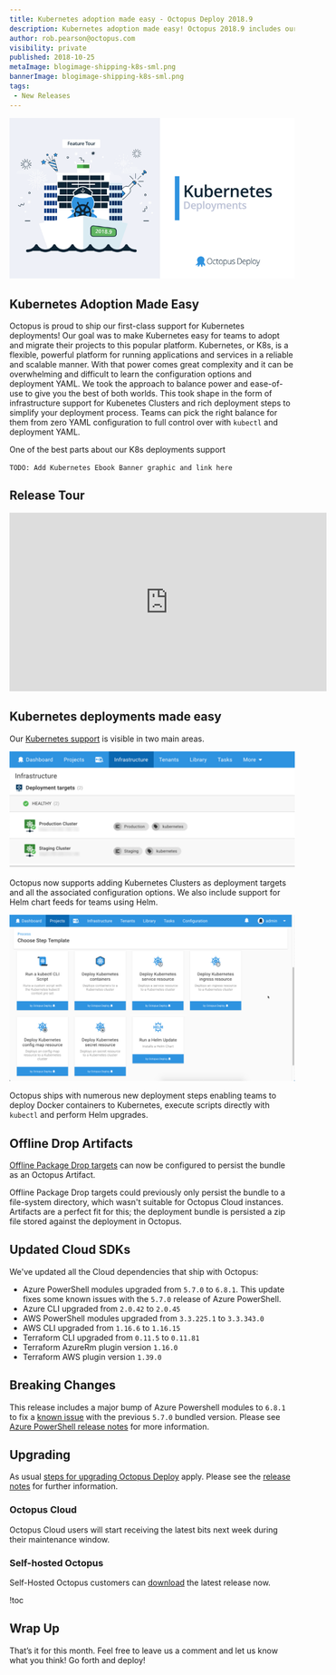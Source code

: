 ```yaml
---
title: Kubernetes adoption made easy - Octopus Deploy 2018.9 
description: Kubernetes adoption made easy! Octopus 2018.9 includes our first-class support for Kubernetes Deployments including infrastructure support for Kubenetes Clusters and rich deployment steps to simplify your deployment process.
author: rob.pearson@octopus.com
visibility: private
published: 2018-10-25
metaImage: blogimage-shipping-k8s-sml.png
bannerImage: blogimage-shipping-k8s-sml.png
tags:
 - New Releases
---
```


![Kubernetes Adoption Made Easy - Octopus Deploy 2018.9 release banner](blogimage-shipping-k8s-sml.png "width=500")

## Kubernetes Adoption Made Easy

Octopus is proud to ship our first-class support for Kubernetes deployments! Our goal was to make Kubernetes easy for teams to adopt and migrate their projects to this popular platform. Kubernetes, or K8s, is a flexible, powerful platform for running applications and services in a reliable and scalable manner. With that power comes great complexity and it can be overwhelming and difficult to learn the configuration options and deployment YAML. We took the approach to balance power and ease-of-use to give you the best of both worlds. This took shape in the form of infrastructure support for Kubenetes Clusters and rich deployment steps to simplify your deployment process. Teams can pick the right balance for them from zero YAML configuration to full control over with `kubectl` and deployment YAML.

One of the best parts about our K8s deployments support 

`TODO: Add Kubernetes Ebook Banner graphic and link here`

## Release Tour

<iframe width="560" height="315" src="https://www.youtube.com/embed/FZ8U5OuDyOw" frameborder="0" allowfullscreen></iframe>

## Kubernetes deployments made easy

Our [Kubernetes support](https://octopus.com/docs/deployment-examples/kubernetes-deployments) is visible in two main areas. 

![Kubernetes deployment targets](k8s-clusters.png "width=500")

Octopus now supports adding Kubernetes Clusters as deployment targets and all the associated configuration options. We also include support for Helm chart feeds for teams using Helm.

![Kubernetes deployment steps](k8s-steps.png "width=500")

Octopus ships with numerous new deployment steps enabling teams to deploy Docker containers to Kubernetes, execute scripts directly with `kubectl` and perform Helm upgrades.

## Offline Drop Artifacts

[Offline Package Drop targets](https://octopus.com/docs/infrastructure/offline-package-drop) can now be configured to persist the bundle as an Octopus Artifact.

Offline Package Drop targets could previously only persist the bundle to a file-system directory, which wasn't suitable for Octopus Cloud instances. Artifacts are a perfect fit for this; the deployment bundle is persisted a zip file stored against the deployment in Octopus.

## Updated Cloud SDKs

We've updated all the Cloud dependencies that ship with Octopus:

* Azure PowerShell modules upgraded from `5.7.0` to `6.8.1`. This update fixes some known issues with the `5.7.0` release of Azure PowerShell.
* Azure CLI upgraded from `2.0.42` to `2.0.45`
* AWS PowerShell modules upgraded from `3.3.225.1` to `3.3.343.0`
* AWS CLI upgraded from `1.16.6` to `1.16.15`
* Terraform CLI upgraded from `0.11.5` to `0.11.81`
* Terraform AzureRm plugin version `1.16.0`
* Terraform AWS plugin version `1.39.0`

## Breaking Changes

This release includes a major bump of Azure Powershell  modules to `6.8.1` to fix a [known issue](https://github.com/OctopusDeploy/Issues/issues/4574) with the previous `5.7.0` bundled version. Please see [Azure PowerShell release notes](https://docs.microsoft.com/en-us/powershell/azure/release-notes-azureps?view=azurermps-6.11.0) for more information.

## Upgrading

As usual [steps for upgrading Octopus Deploy](https://octopus.com/docs/administration/upgrading) apply. Please see the [release notes](https://octopus.com/downloads/compare?to=2018.9.0) for further information.

### Octopus Cloud

Octopus Cloud users will start receiving the latest bits next week during their maintenance window.

### Self-hosted Octopus

Self-Hosted Octopus customers can [download](https://octopus.com/downloads/2018.9.0) the latest release now.

!toc

## Wrap Up

That’s it for this month. Feel free to leave us a comment and let us know what you think! Go forth and deploy!